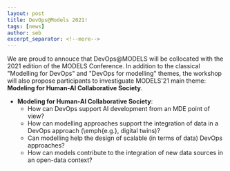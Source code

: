 ```yaml
---
layout: post
title: DevOps@Models 2021!
tags: [news]
author: seb
excerpt_separator: <!--more-->
---
```


We are proud to annouce that DevOps@MODELS will be collocated with the 2021 edition of the MODELS Conference. In addition to the classical "Modelling for DevOps" and "DevOps for modelling" themes, the workshop will also propose participants to investiguate MODELS'21 main theme: **Modeling for Human-AI Collaborative Society**.

<!--more-->

* **Modeling for Human-AI Collaborative Society**:
    - How can DevOps support AI development from an MDE point of view?
    - How can modelling approaches support the integration of data in a DevOps approach (\emph{e.g.}, digital twins)?
    - Can modelling help the design of scalable (in terms of data) DevOps approaches? 
    - How can models contribute to the integration of new data sources in an open-data context?